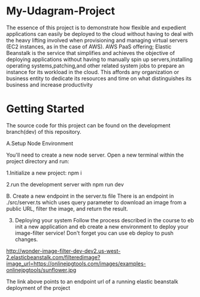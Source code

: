 # My-Udagram-Project

The essence of this project is to demonstrate how flexible and expedient applications can easily be deployed to the cloud without having to deal with the heavy lifting involved when provisioning and managing virtual servers (EC2 instances, as in the case of AWS).
AWS PaaS offering; Elastic Beanstalk is the service that simplifies and achieves the objective of deploying applications without having to manually spin up servers,installing operating systems,patching,and other related system jobs to prepare an instance for its workload in the cloud. This affords any organization or business entity to dedicate its resources and time on what distinguishes its business and increase productivity 

# Getting Started

The source code for this project can be found on the development branch(dev) of this repository. 

A.Setup Node Environment
  
You'll need to create a new node server. Open a new terminal within the project directory and run:

1.Initialize a new project: npm i

2.run the development server with npm run dev


B. Create a new endpoint in the server.ts file
There is an endpoint in ./src/server.ts which uses query parameter to download an image from a public URL, filter the image, and return the result.

3. Deploying your system
Follow the process described in the course to eb init a new application and eb create a new environment to deploy your image-filter service! Don't forget you can use eb deploy to push changes.



http://wonder-image-filter-dev-dev2.us-west-2.elasticbeanstalk.com/filteredimage?image_url=https://onlinejpgtools.com/images/examples-onlinejpgtools/sunflower.jpg

The link above points to an endpoint url of a running elastic beanstalk deployment of the project
